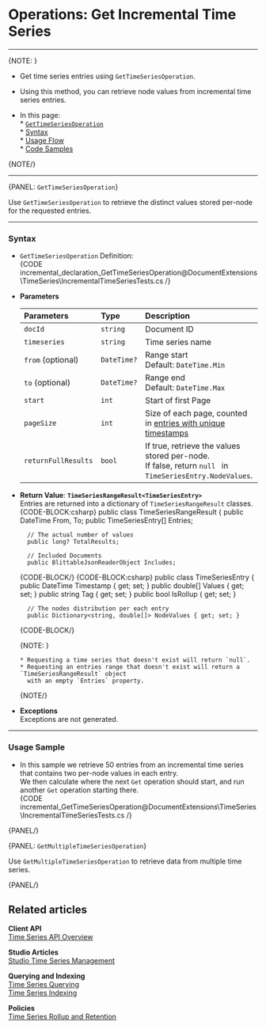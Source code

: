 ﻿# Operations: Get Incremental Time Series

---

{NOTE: }

* Get time series entries using `GetTimeSeriesOperation`.  
* Using this method, you can retrieve node values from incremental time series entries.  

* In this page:  
      * [`GetTimeSeriesOperation`](../../../../../document-extensions/timeseries/incremental-time-series/client-api/operations/get#gettimeseriesoperation)  
         * [Syntax](../../../../../document-extensions/timeseries/incremental-time-series/client-api/operations/get#syntax)  
         * [Usage Flow](../../../../../document-extensions/timeseries/incremental-time-series/client-api/operations/get#usage-flow)  
         * [Code Samples](../../../../../document-extensions/timeseries/incremental-time-series/client-api/operations/get#usage-sample)  

{NOTE/}

---

{PANEL: `GetTimeSeriesOperation`}

Use `GetTimeSeriesOperation` to retrieve the distinct values stored per-node for the requested entries.  

---

### Syntax

* `GetTimeSeriesOperation` Definition:  
  {CODE incremental_declaration_GetTimeSeriesOperation@DocumentExtensions\TimeSeries\IncrementalTimeSeriesTests.cs /}

* **Parameters**  

    | Parameters | Type | Description |
    |:-------------|:-------------|:-------------|
    | `docId` | `string` | Document ID |
    | `timeseries` | `string` | Time series name |
    | `from` (optional) | `DateTime?` | Range start  <br> Default: `DateTime.Min` ||
    | `to` (optional) | `DateTime?` | Range end  <br> Default: `DateTime.Max` ||
    | `start` | `int` | Start of first Page |
    | `pageSize` | `int` | Size of each page, counted in [entries with unique timestamps](../../../../../document-extensions/timeseries/incremental-time-series/overview#incremental-time-series-structure) |
    | `returnFullResults` | `bool` | If true, retrieve the values stored per-node. <br> If false, return `null ` in `TimeSeriesEntry.NodeValues`. |
     

* **Return Value**: **`TimeSeriesRangeResult<TimeSeriesEntry>`**  
  Entries are returned into a dictionary of `TimeSeriesRangeResult` classes.  
  {CODE-BLOCK:csharp}
public class TimeSeriesRangeResult 
    {
        public DateTime From, To;
        public TimeSeriesEntry[] Entries;
        
        // The actual number of values
        public long? TotalResults; 
        
        // Included Documents
        public BlittableJsonReaderObject Includes; 
  {CODE-BLOCK/}
  {CODE-BLOCK:csharp}
public class TimeSeriesEntry 
    {
        public DateTime Timestamp { get; set; }
        public double[] Values { get; set; }
        public string Tag { get; set; }
        public bool IsRollup { get; set; }
        
        // The nodes distribution per each entry
        public Dictionary<string, double[]> NodeValues { get; set; } 
   {CODE-BLOCK/}

     {NOTE: }

      * Requesting a time series that doesn't exist will return `null`.  
      * Requesting an entries range that doesn't exist will return a `TimeSeriesRangeResult` object 
        with an empty `Entries` property.  

     {NOTE/}

* **Exceptions**  
  Exceptions are not generated.  

---

### Usage Sample

* In this sample we retrieve 50 entries from an incremental time series that contains 
  two per-node values in each entry.  
  We then calculate where the next `Get` operation should start, and run another `Get` 
  operation starting there.  
  {CODE incremental_GetTimeSeriesOperation@DocumentExtensions\TimeSeries\IncrementalTimeSeriesTests.cs /}  

{PANEL/}

{PANEL: `GetMultipleTimeSeriesOperation`}

Use `GetMultipleTimeSeriesOperation` to retrieve data from 
multiple time series.  

{PANEL/}

## Related articles

**Client API**  
[Time Series API Overview](../../../../../document-extensions/timeseries/client-api/overview)  

**Studio Articles**  
[Studio Time Series Management](../../../../../studio/database/document-extensions/time-series)  

**Querying and Indexing**  
[Time Series Querying](../../../../../document-extensions/timeseries/querying/overview-and-syntax)  
[Time Series Indexing](../../../../../document-extensions/timeseries/indexing)  

**Policies**  
[Time Series Rollup and Retention](../../../../../document-extensions/timeseries/rollup-and-retention)  
